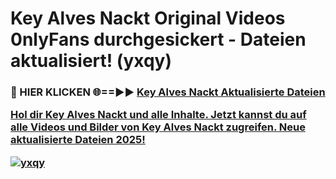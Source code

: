 # Key Alves Nackt Original Videos 0nlyFans durchgesickert - Dateien aktualisiert! (yxqy)

<h3>🔴 HIER KLICKEN 🌐==►► <a href="https://tinyurl.com/h6vf6nb8" rel="nofollow">Key Alves Nackt Aktualisierte Dateien

Hol dir Key Alves Nackt und alle Inhalte. Jetzt kannst du auf alle Videos und Bilder von Key Alves Nackt zugreifen. Neue aktualisierte Dateien 2025!

[![yxqy](https://i.imgur.com/sD4kR3V.gif)](https://tinyurl.com/h6vf6nb8)
